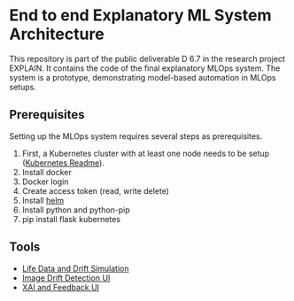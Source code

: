 <h1>End to end Explanatory ML System Architecture</h1>
This repository is part of the public deliverable D 6.7 in the research project EXPLAIN. It contains the code of the final explanatory MLOps system. The system is a prototype, demonstrating model-based automation in MLOps setups.

<h2>Prerequisites</h2>
Setting up the MLOps system requires several steps as prerequisites. 

<ol>
  <li>First, a Kubernetes cluster with at least one node needs to be setup (<a href="https://www.uni-hildesheim.de/gitlab/sse/explain-initial-architecture-implementation/-/tree/main/Infrastructure?ref_type=heads">Kubernetes Readme</a>).</li>
  <li>Install docker</li>
  <li>Docker login</li>
  <li>Create access token (read, write delete)</li>
  <li>Install <a href ="https://helm.sh/docs/intro/install/">helm</a></li>
  <li>Install python and python-pip</li>
  <li>pip install flask kubernetes</li>
</ol>

<h2>Tools</h2>

<ul>
  <li><a href="https://www.uni-hildesheim.de/gitlab/explain/data-drift-simulator">Life Data and Drift Simulation</a></li>
  <li><a href="https://github.com/malikhunain/Optimized-Web-Interface">Image Drift Detection UI</a></li>
  <li><a href="https://github.com/Amirrgrbn/EXPLAIN_architecture">XAI and Feedback UI</a></li>
</ul>
